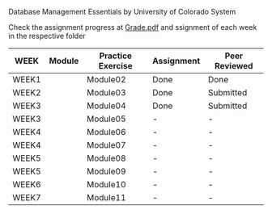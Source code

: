 Database Management Essentials
by University of Colorado System



Check the assignment progress at [Grade.pdf](https://github.com/bikashtudu/July2018/blob/master/Database%20Management%20Essentials/grades.pdf) and ssignment of each week in the respective folder

| WEEK | Module |Practice Exercise | Assignment | Peer Reviewed |
|-------- | -------- | -------- | ---------- | ------ |
| WEEK1 || Module02 | Done | Done | Done  |
| WEEK2 || Module03 | Done | Submitted | No |
| WEEK3 || Module04 | Done | Submitted | No |
| WEEK3 || Module05 | - | - | - |
| WEEK4 || Module06 | - | - | - |
| WEEK4 || Module07 | - | - | - |
| WEEK5 || Module08 | - | - | - |
| WEEK5 || Module09 | - | - | - |
| WEEK6 || Module10 | - | - | - |
| WEEK7 || Module11 | - | - | - |

